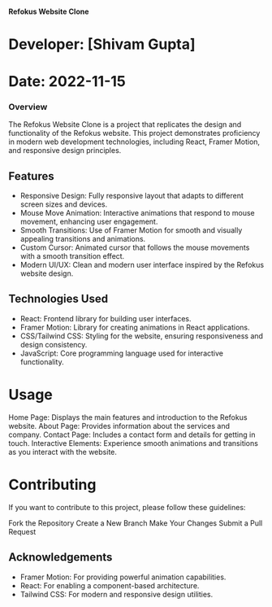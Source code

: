 ####      Refokus Website Clone
# Developer: [Shivam Gupta]
# Date: 2022-11-15



### Overview
The Refokus Website Clone is a project that replicates the design and functionality of the Refokus website. This project demonstrates proficiency in modern web development technologies, including React, Framer Motion, and responsive design principles.

##  Features
* Responsive Design: Fully responsive layout that adapts to different screen sizes and devices.
* Mouse Move Animation: Interactive animations that respond to mouse movement, enhancing user engagement.
* Smooth Transitions: Use of Framer Motion for smooth and visually appealing transitions and animations.
* Custom Cursor: Animated cursor that follows the mouse movements with a smooth transition effect.
* Modern UI/UX: Clean and modern user interface inspired by the Refokus website design.

## Technologies Used
* React: Frontend library for building user interfaces.
* Framer Motion: Library for creating animations in React applications.
* CSS/Tailwind CSS: Styling for the website, ensuring responsiveness and design consistency.
* JavaScript: Core programming language used for interactive functionality.


# Usage
Home Page: Displays the main features and introduction to the Refokus website.
About Page: Provides information about the services and company.
Contact Page: Includes a contact form and details for getting in touch.
Interactive Elements: Experience smooth animations and transitions as you interact with the website.

# Contributing
If you want to contribute to this project, please follow these guidelines:

Fork the Repository
Create a New Branch
Make Your Changes
Submit a Pull Request


## Acknowledgements
* Framer Motion: For providing powerful animation capabilities.
* React: For enabling a component-based architecture.
* Tailwind CSS: For modern and responsive design utilities.